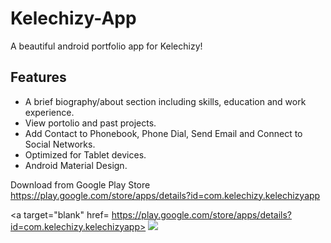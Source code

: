 # Kelechizy-App
A beautiful android portfolio app for Kelechizy! 

<h2>Features</h2>
<ul>
  <li>A brief biography/about section including skills, education and work experience.</li>
  <li>View portolio and past projects.</li>
  <li>Add Contact to Phonebook, Phone Dial, Send Email and Connect to Social Networks.</li>
  <li>Optimized for Tablet devices.</li>
  <li>Android Material Design.</li>
</ul>

Download from Google Play Store<br>
https://play.google.com/store/apps/details?id=com.kelechizy.kelechizyapp

<a target="blank" href= https://play.google.com/store/apps/details?id=com.kelechizy.kelechizyapp>
<img src="http://www.kelechizy.com/dl/KelechizyApp.jpg" />
</a>

